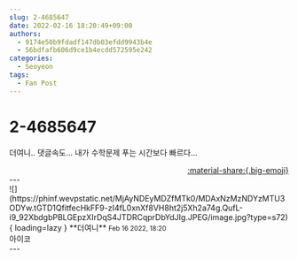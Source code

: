 ```yaml
---
slug: 2-4685647
date: 2022-02-16 18:20:49+09:00
authors:
  - 9174e50b9fdadf147db03efdd9943b4e
  - 56bdfafb606d9ce1b4ecdd572595e242
categories:
  - Seoyeon
tags:
  - Fan Post
---
```


# 2-4685647

<div class="post-container" markdown="1">
<div class="content-container md-sidebar__scrollwrap" markdown="1">

더여니.. 댓글속도... 내가 수학문제 푸는 시간보다 빠르다...

</div>
</div>

<div style="text-align: right;" markdown="1">
<a href="https://weverse.io/fromis9/fanpost/2-4685647" style="text-align: right;">:material-share:{.big-emoji}</a>
</div>
---

<div class="comments-container md-sidebar__scrollwrap" markdown="1">
<div class="comment" markdown="1">
<div class='id-container' markdown="1">
![](https://phinf.wevpstatic.net/MjAyNDEyMDZfMTk0/MDAxNzMzNDYzMTU3ODYw.tGTD1QfitfecHkFF9-zI4fL0xnXf8VH8ht2j5Xh2a74g.QufL-i9_92XbdgbPBLGEpzXIrDqS4JTDRCqprDbYdJIg.JPEG/image.jpg?type=s72){ loading=lazy }
**<span class="artist">더여니</span>** <small>Feb 16 2022, 18:20</small><br>
</div>
<div class='comment-body' markdown="1">
아이코
</div>
</div>
</div>
---

